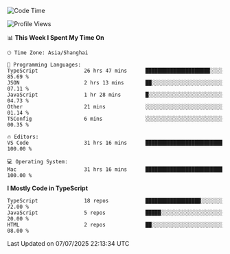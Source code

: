 <!--START_SECTION:waka-->
![Code Time](http://img.shields.io/badge/Code%20Time-7%2C932%20hrs%2043%20mins-blue)

![Profile Views](http://img.shields.io/badge/Profile%20Views-2-blue)

📊 **This Week I Spent My Time On** 

```text
🕑︎ Time Zone: Asia/Shanghai

💬 Programming Languages: 
TypeScript               26 hrs 47 mins      █████████████████████░░░░   85.69 % 
JSON                     2 hrs 13 mins       ██░░░░░░░░░░░░░░░░░░░░░░░   07.11 % 
JavaScript               1 hr 28 mins        █░░░░░░░░░░░░░░░░░░░░░░░░   04.73 % 
Other                    21 mins             ░░░░░░░░░░░░░░░░░░░░░░░░░   01.14 % 
TSConfig                 6 mins              ░░░░░░░░░░░░░░░░░░░░░░░░░   00.35 % 

🔥 Editors: 
VS Code                  31 hrs 16 mins      █████████████████████████   100.00 % 

💻 Operating System: 
Mac                      31 hrs 16 mins      █████████████████████████   100.00 % 
```

**I Mostly Code in TypeScript** 

```text
TypeScript               18 repos            ██████████████████░░░░░░░   72.00 % 
JavaScript               5 repos             █████░░░░░░░░░░░░░░░░░░░░   20.00 % 
HTML                     2 repos             ██░░░░░░░░░░░░░░░░░░░░░░░   08.00 % 
```




 Last Updated on 07/07/2025 22:13:34 UTC
<!--END_SECTION:waka-->
